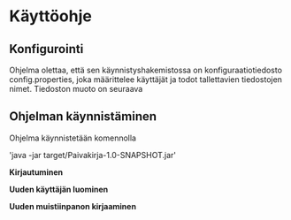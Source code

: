 # Käyttöohje

## Konfigurointi
Ohjelma olettaa, että sen käynnistyshakemistossa on konfiguraatiotiedosto config.properties, joka määrittelee käyttäjät ja todot tallettavien tiedostojen nimet. Tiedoston muoto on seuraava

## Ohjelman käynnistäminen
Ohjelma käynnistetään komennolla

'java -jar target/Paivakirja-1.0-SNAPSHOT.jar'



**Kirjautuminen**

**Uuden käyttäjän luominen**

**Uuden muistiinpanon kirjaaminen**

